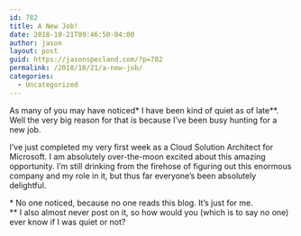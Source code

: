 ```yaml
---
id: 782
title: A New Job!
date: 2018-10-21T09:46:50-04:00
author: jason
layout: post
guid: https://jasonspecland.com/?p=782
permalink: /2018/10/21/a-new-job/
categories:
  - Uncategorized
---
```

As many of you may have noticed\* I have been kind of quiet as of late\**. Well the very big reason for that is because I&#8217;ve been busy hunting for a new job.

I&#8217;ve just completed my very first week as a Cloud Solution Architect for Microsoft. I am absolutely over-the-moon excited about this amazing opportunity. I&#8217;m still drinking from the firehose of figuring out this enormous company and my role in it, but thus far everyone&#8217;s been absolutely delightful.

\* No one noticed, because no one reads this blog. It&#8217;s just for me.  
\** I also almost never post on it, so how would you (which is to say no one) ever know if I was quiet or not?